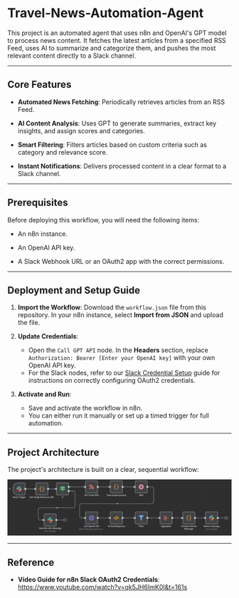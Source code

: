 # Travel-News-Automation-Agent

This project is an automated agent that uses n8n and OpenAI's GPT model to process news content. It fetches the latest articles from a specified RSS Feed, uses AI to summarize and categorize them, and pushes the most relevant content directly to a Slack channel.

---

## Core Features

* **Automated News Fetching**: Periodically retrieves articles from an RSS Feed.

* **AI Content Analysis**: Uses GPT to generate summaries, extract key insights, and assign scores and categories.

* **Smart Filtering**: Filters articles based on custom criteria such as category and relevance score.

* **Instant Notifications**: Delivers processed content in a clear format to a Slack channel.

---

## Prerequisites

Before deploying this workflow, you will need the following items:

* An n8n instance.

* An OpenAI API key.

* A Slack Webhook URL or an OAuth2 app with the correct permissions.

---

## Deployment and Setup Guide

1.  **Import the Workflow**: Download the `workflow.json` file from this repository. In your n8n instance, select **Import from JSON** and upload the file.

2.  **Update Credentials**:
    * Open the `Call GPT API` node. In the **Headers** section, replace `Authorization: Bearer [Enter your OpenAI key]` with your own OpenAI API key.
    * For the Slack nodes, refer to our [Slack Credential Setup](https://www.google.com/search?q=link-to-your-notion-doc) guide for instructions on correctly configuring OAuth2 credentials.

3.  **Activate and Run**:
    * Save and activate the workflow in n8n.
    * You can either run it manually or set up a timed trigger for full automation.

---

## Project Architecture

The project's architecture is built on a clear, sequential workflow:

![project architecture image](images/Workflow_image.png)

---

## Reference

* **Video Guide for n8n Slack OAuth2 Credentials**: <https://www.youtube.com/watch?v=qk5JH6ImK0I&t=161s>



